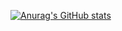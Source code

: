 [![Anurag's GitHub stats](https://github-readme-stats.vercel.app/api?username=nicolasfara)](https://github.com/anuraghazra/github-readme-stats)

<!--
**nicolasfara/nicolasfara** is a ✨ _special_ ✨ repository because its `README.md` (this file) appears on your GitHub profile.

Here are some ideas to get you started:

- 🔭 I’m currently working on ...
- 🌱 I’m currently learning ...
- 👯 I’m looking to collaborate on ...
- 🤔 I’m looking for help with ...
- 💬 Ask me about ...
- 📫 How to reach me: ...
- 😄 Pronouns: ...
- ⚡ Fun fact: ...
-->

